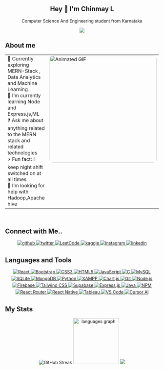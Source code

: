 <h2 align="center">Hey 👋 I'm Chinmay L</h2><p align="center">Computer Science And Engineering student from Karnataka</p>

<div align="center">
<img src="https://komarev.com/ghpvc/?username=stom-breaker-07&&style=flat-square" align="center" />
</div>  
  
## About me  
<table style="border: none ;"><tr><td valign="top" width="65%">
<div>
    <ul style="list-style: none; padding: 0; margin: 0;">
      <li>🔭 Currently exploring MERN-Stack , Data Analytics and Machine Learning </li>
      <li>🌱 I’m currently learning Node and Express.js,ML</li>
      <li>❓ Ask me about anything related to the MERN stack and related technologies</li>
      <li>⚡ Fun fact: I keep night shift switched on at all times</li>
      <li>🤝 I’m looking for help with Hadoop,Apache hive</li>
    </ul>
  </div>
</td><td valign="top" width="40%">
 <div >
    <img src="https://user-images.githubusercontent.com/74038190/212749447-bfb7e725-6987-49d9-ae85-2015e3e7cc41.gif" alt="Animated GIF" style="width: 350px; height: auto; border-radius: 10px;" />
</div>
</td></tr></table>  
<br/>  

## Connect with Me..
<div align="center"> 
<a href="https://github.com/stom-breaker-07" target="_blank">
<img src=https://img.shields.io/badge/github-%2324292e.svg?&style=for-the-badge&logo=github&logoColor=white alt=github style="margin-bottom: 5px;" />
</a>
<a href="https://twitter.com/chinmay_shetty7" target="_blank">
<img src=https://img.shields.io/badge/twitter-%2300acee.svg?&style=for-the-badge&logo=twitter&logoColor=white alt=twitter style="margin-bottom: 5px;" />
</a>
<a href="https://leetcode.com/u/user8688F" target="_blank">
  <img src="https://img.shields.io/badge/LeetCode-%23FFA116.svg?&style=for-the-badge&logo=leetcode&logoColor=white" alt="LeetCode" style="margin-bottom: 5px;" />
</a>
<a href="https://www.kaggle.com/chinmayrangnathl" target="_blank">
<img src=https://img.shields.io/badge/kaggle-%2344BAE8.svg?&style=for-the-badge&logo=kaggle&logoColor=white alt=kaggle style="margin-bottom: 5px;" />
</a>
<a href="https://instagram.com/chinmay_shetty_07" target="_blank">
<img src=https://img.shields.io/badge/instagram-%23000000.svg?&style=for-the-badge&logo=instagram&logoColor=white alt=instagram style="margin-bottom: 5px;" />
</a>
<a href="https://linkedin.com/in/chinmayl" target="_blank">
<img src=https://img.shields.io/badge/linkedin-%231E77B5.svg?&style=for-the-badge&logo=linkedin&logoColor=white alt=linkedin style="margin-bottom: 5px;" />
</a>  
</div>

## Languages and Tools  
<div align="center">  
<a href="https://reactjs.org/" target="_blank">
    <img src="https://img.shields.io/badge/React-%2361DAFB.svg?&style=for-the-badge&logo=react&logoColor=white" alt="React" style="margin-bottom: 5px;" />
  </a>
  <a href="https://getbootstrap.com/docs/3.4/javascript/" target="_blank">
    <img src="https://img.shields.io/badge/Bootstrap-%237952B3.svg?&style=for-the-badge&logo=bootstrap&logoColor=white" alt="Bootstrap" style="margin-bottom: 5px;" />
  </a>
  <a href="https://www.w3schools.com/css/" target="_blank">
    <img src="https://img.shields.io/badge/CSS3-%231572B6.svg?&style=for-the-badge&logo=css3&logoColor=white" alt="CSS3" style="margin-bottom: 5px;" />
  </a>
  <a href="https://en.wikipedia.org/wiki/HTML5" target="_blank">
    <img src="https://img.shields.io/badge/HTML5-%23E34F26.svg?&style=for-the-badge&logo=html5&logoColor=white" alt="HTML5" style="margin-bottom: 5px;" />
  </a>
  <a href="https://www.javascript.com/" target="_blank">
    <img src="https://img.shields.io/badge/JavaScript-%23F7DF1E.svg?&style=for-the-badge&logo=javascript&logoColor=black" alt="JavaScript" style="margin-bottom: 5px;" />
  </a>
  <a href="https://www.cprogramming.com/" target="_blank">
    <img src="https://img.shields.io/badge/C-%2300599C.svg?&style=for-the-badge&logo=c&logoColor=white" alt="C" style="margin-bottom: 5px;" />
  </a>
  <a href="https://www.mysql.com/" target="_blank">
    <img src="https://img.shields.io/badge/MySQL-%234479A1.svg?&style=for-the-badge&logo=mysql&logoColor=white" alt="MySQL" style="margin-bottom: 5px;" />
  </a>
  <a href="https://www.sqlite.org/" target="_blank">
  <img src="https://img.shields.io/badge/SQLite-003B57?style=for-the-badge&logo=sqlite&logoColor=white" alt="SQLite" style="margin-bottom: 5px;" />
</a>
  <a href="https://www.mongodb.com/" target="_blank">
    <img src="https://img.shields.io/badge/MongoDB-%2347A248.svg?&style=for-the-badge&logo=mongodb&logoColor=white" alt="MongoDB" style="margin-bottom: 5px;" />
  </a>
  <a href="https://www.python.org/" target="_blank">
    <img src="https://img.shields.io/badge/Python-%233776AB.svg?&style=for-the-badge&logo=python&logoColor=white" alt="Python" style="margin-bottom: 5px;" />
  </a>
  <a href="https://www.apachefriends.org/" target="_blank">
    <img src="https://img.shields.io/badge/XAMPP-%23FB7A24.svg?&style=for-the-badge&logo=xampp&logoColor=white" alt="XAMPP" style="margin-bottom: 5px;" />
  </a>
  <a href="https://www.chartjs.org/" target="_blank">
    <img src="https://img.shields.io/badge/Chart.js-%23FF6384.svg?&style=for-the-badge&logo=chartdotjs&logoColor=white" alt="Chart.js" style="margin-bottom: 5px;" />
  </a>
  <a href="https://github.com/" target="_blank">
    <img src="https://img.shields.io/badge/Git-%23F05032.svg?&style=for-the-badge&logo=git&logoColor=white" alt="Git" style="margin-bottom: 5px;" />
  </a>
  <a href="https://nodejs.org/" target="_blank">
    <img src="https://img.shields.io/badge/Node.js-%23339933.svg?&style=for-the-badge&logo=node.js&logoColor=white" alt="Node.js" style="margin-bottom: 5px;" />
  </a>
  <a href="https://firebase.google.com/" target="_blank">
    <img src="https://img.shields.io/badge/Firebase-%23FFCA28.svg?&style=for-the-badge&logo=firebase&logoColor=black" alt="Firebase" style="margin-bottom: 5px;" />
  </a>
  <a href="https://www.tailwindcss.com/" target="_blank">
    <img src="https://img.shields.io/badge/Tailwind%20CSS-%2338B2AC.svg?&style=for-the-badge&logo=tailwind-css&logoColor=white" alt="Tailwind CSS" style="margin-bottom: 5px;" />
  </a>
  <a href="https://supabase.com/" target="_blank">
  <img src="https://img.shields.io/badge/Supabase-3ECF8E?style=for-the-badge&logo=supabase&logoColor=white" alt="Supabase" style="margin-bottom: 5px;" />
 </a>
  <a href="https://expressjs.com/" target="_blank">
    <img src="https://img.shields.io/badge/Express.js-%23000000.svg?&style=for-the-badge&logo=express&logoColor=white" alt="Express.js" style="margin-bottom: 5px;" />
  </a>
  <a href="https://www.java.com/" target="_blank">
    <img src="https://img.shields.io/badge/Java-%23007396.svg?&style=for-the-badge&logo=java&logoColor=white" alt="Java" style="margin-bottom: 5px;" />
  </a>
  <a href="https://www.npmjs.com/" target="_blank">
    <img src="https://img.shields.io/badge/NPM-%23CB3837.svg?&style=for-the-badge&logo=npm&logoColor=white" alt="NPM" style="margin-bottom: 5px;" />
  </a>
  <a href="https://reactrouter.com/" target="_blank">
    <img src="https://img.shields.io/badge/React%20Router-%23CA4245.svg?&style=for-the-badge&logo=reactrouter&logoColor=white" alt="React Router" style="margin-bottom: 
    5px;" />
  </a>
  <a href="https://reactnative.dev/" target="_blank">
    <img src="https://img.shields.io/badge/React%20Native-%2361DAFB.svg?&style=for-the-badge&logo=react&logoColor=white" alt="React Native" style="margin-bottom: 5px;" />
  </a>  
 <a href="https://www.tableau.com/" target="_blank">
  <img src="https://img.shields.io/badge/Tableau-%23FF6F00.svg?&style=for-the-badge&logo=tableau&logoColor=white" alt="Tableau" style="margin-bottom: 5px;" />
</a>
  <a href="https://code.visualstudio.com/" target="_blank">
    <img src="https://img.shields.io/badge/VS%20Code-%23007ACC.svg?&style=for-the-badge&logo=visualstudiocode&logoColor=white" alt="VS Code" style="margin-bottom: 5px;" />
 </a>
 <a href="https://cursor.so/" target="_blank">
    <img src="https://img.shields.io/badge/Cursor%20AI-%23000000.svg?&style=for-the-badge&logo=ai&logoColor=white" alt="Cursor AI" style="margin-bottom: 5px;" />
</a>
</div> 

## My Stats  
<div align="center">
  <img src="https://streak-stats.demolab.com?user=stom-breaker-07&theme=dark" alt="GitHub Streak" />
  <img src="https://github-readme-stats.vercel.app/api/top-langs?username=stom-breaker-07&locale=en&hide_title=true&layout=compact&card_width=320&langs_count=6&theme=tokyonight&hide_border=true&order=2" height="150" alt="languages graph"  />
   <img src="https://leetcard.jacoblin.cool/user8688F?ext=heatmap" >
</div>  
